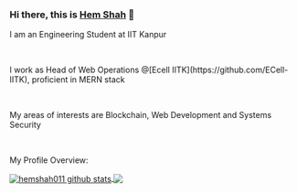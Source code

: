 ### Hi there, this is [Hem Shah](https://github.com/hemshah011) 👋

<p>I am an Engineering Student at IIT Kanpur</p>
<br>
<p>I work as Head of Web Operations @[Ecell IITK](https://github.com/ECell-IITK), proficient in MERN stack</p>
<br>
<p>My areas of interests are Blockchain, Web Development and Systems Security</p>
<br>
<div>
  <p>My Profile Overview: </p>
</div>
<a href="https://github.com/hemshah011">
 <img align="center" src="https://github-readme-stats.vercel.app/api?username=hemshah011&show_icons=true&count_private=true&theme=radical" alt="hemshah011 github stats"/>
</a>
<a href="https://github.com/hemshah011">
 <img align="center" src="https://github-readme-stats.vercel.app/api/top-langs/?username=hemshah011&theme=radical&count_private=true&show_icons=true" />
</a>
